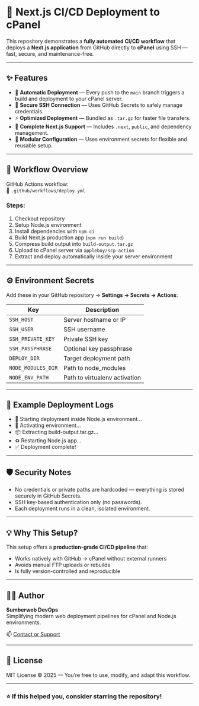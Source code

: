 # 🚀 Next.js CI/CD Deployment to cPanel

This repository demonstrates a **fully automated CI/CD workflow** that deploys a **Next.js application** from GitHub directly to **cPanel** using SSH — fast, secure, and maintenance-free.

---

## ✨ Features

- 🔄 **Automatic Deployment** — Every push to the `main` branch triggers a build and deployment to your cPanel server.
- 🔐 **Secure SSH Connection** — Uses GitHub Secrets to safely manage credentials.
- ⚡ **Optimized Deployment** — Bundled as `.tar.gz` for faster file transfers.
- 🧱 **Complete Next.js Support** — Includes `.next`, `public`, and dependency management.
- 🧩 **Modular Configuration** — Uses environment secrets for flexible and reusable setup.

---

## 🧭 Workflow Overview

GitHub Actions workflow:  
📂 `.github/workflows/deploy.yml`

### Steps:

1. Checkout repository
2. Setup Node.js environment
3. Install dependencies with `npm ci`
4. Build Next.js production app (`npm run build`)
5. Compress build output into `build-output.tar.gz`
6. Upload to cPanel server via `appleboy/scp-action`
7. Extract and deploy automatically inside your server environment

---

## ⚙️ Environment Secrets

Add these in your GitHub repository → **Settings → Secrets → Actions**:

| Key                | Description                   |
| ------------------ | ----------------------------- |
| `SSH_HOST`         | Server hostname or IP         |
| `SSH_USER`         | SSH username                  |
| `SSH_PRIVATE_KEY`  | Private SSH key               |
| `SSH_PASSPHRASE`   | Optional key passphrase       |
| `DEPLOY_DIR`       | Target deployment path        |
| `NODE_MODULES_DIR` | Path to node_modules          |
| `NODE_ENV_PATH`    | Path to virtualenv activation |

---

## 🧰 Example Deployment Logs

- 🚀 Starting deployment inside Node.js environment...
- 🔧 Activating environment...
- 📦 Extracting build-output.tar.gz...
- ♻️ Restarting Node.js app...
- ✅ Deployment complete!

---

## 🛡️ Security Notes

- No credentials or private paths are hardcoded — everything is stored securely in GitHub Secrets.
- SSH key-based authentication only (no passwords).
- Each deployment runs in a clean, isolated environment.

---

## 💡 Why This Setup?

This setup offers a **production-grade CI/CD pipeline** that:

- Works natively with GitHub → cPanel without external runners
- Avoids manual FTP uploads or rebuilds
- Is fully version-controlled and reproducible

---

## 🧑‍💻 Author

**Sumberweb DevOps**  
Simplifying modern web deployment pipelines for cPanel and Node.js environments.

📫 [Contact or Support](support@sumberweb.com)

---

## 🏁 License

MIT License © 2025 — You’re free to use, modify, and adapt this workflow.

---

### ⭐ If this helped you, consider starring the repository!
